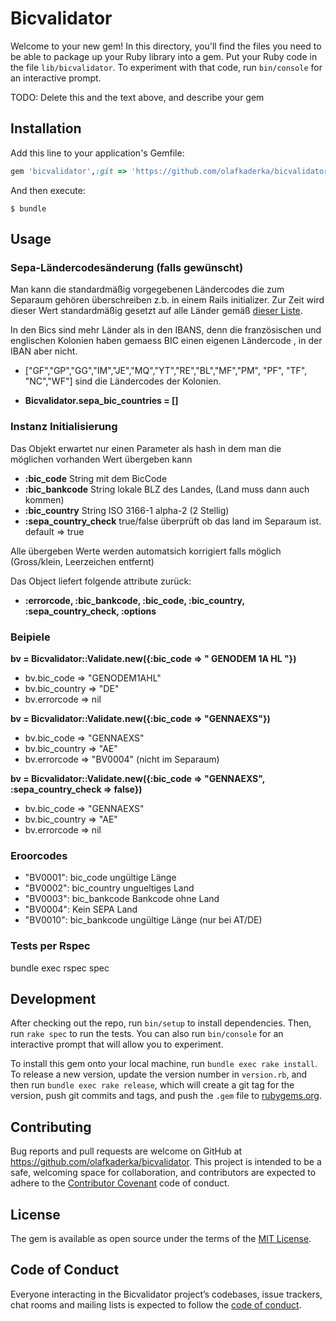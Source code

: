 # Bicvalidator

Welcome to your new gem! In this directory, you'll find the files you need to be able to package up your Ruby library into a gem. Put your Ruby code in the file `lib/bicvalidator`. To experiment with that code, run `bin/console` for an interactive prompt.

TODO: Delete this and the text above, and describe your gem

## Installation

Add this line to your application's Gemfile:

```ruby
gem 'bicvalidator',:git => 'https://github.com/olafkaderka/bicvalidator.git', :branch => 'master'
```

And then execute:

    $ bundle

## Usage

### Sepa-Ländercodesänderung (falls gewünscht)
Man kann die standardmäßig vorgegebenen Ländercodes die zum Separaum gehören überschreiben z.b. in einem Rails initializer.
Zur Zeit wird dieser Wert standardmäßig gesetzt auf alle Länder gemäß [dieser Liste](https://wiki.xmldation.com/Support/EPC/List_of_SEPA_countries).

In den Bics sind mehr Länder als in den IBANS, denn die französischen und englischen Kolonien haben gemaess BIC einen eigenen Ländercode , in der IBAN aber nicht. 
* ["GF","GP","GG","IM","JE","MQ","YT","RE","BL","MF","PM", "PF", "TF", "NC","WF"] sind die Ländercodes der Kolonien.

* **Bicvalidator.sepa_bic_countries = []**

### Instanz Initialisierung
Das Objekt erwartet nur einen Parameter als hash in dem man die möglichen vorhanden Wert übergeben kann
* **:bic_code** String mit dem BicCode
* **:bic_bankcode** String lokale BLZ des Landes, (Land muss dann auch kommen)
* **:bic_country** String ISO 3166-1 alpha-2 (2 Stellig)
* **:sepa_country_check** true/false überprüft ob das land im Separaum ist. default => true

Alle übergeben Werte werden automatsich korrigiert falls möglich (Gross/klein, Leerzeichen entfernt)

Das Object liefert folgende attribute zurück:
* **:errorcode, :bic_bankcode, :bic_code, :bic_country, :sepa_country_check, :options**

### Beipiele
**bv = Bicvalidator::Validate.new({:bic_code  => " GENODEM 1A HL "})**
  * bv.bic_code => "GENODEM1AHL"
  * bv.bic_country => "DE"
  * bv.errorcode => nil


**bv = Bicvalidator::Validate.new({:bic_code  => "GENNAEXS"})**
  * bv.bic_code => "GENNAEXS"
  * bv.bic_country => "AE"
  * bv.errorcode => "BV0004" (nicht im Separaum)

**bv = Bicvalidator::Validate.new({:bic_code  => "GENNAEXS", :sepa_country_check => false})**
  * bv.bic_code => "GENNAEXS"
  * bv.bic_country => "AE"
  * bv.errorcode => nil


### Eroorcodes
* "BV0001": bic_code ungültige Länge
* "BV0002": bic_country ungueltiges Land
* "BV0003": bic_bankcode Bankcode ohne Land
* "BV0004": Kein SEPA Land  
* "BV0010": bic_bankcode ungültige Länge (nur bei AT/DE)


### Tests per Rspec
bundle exec rspec spec

## Development

After checking out the repo, run `bin/setup` to install dependencies. Then, run `rake spec` to run the tests. You can also run `bin/console` for an interactive prompt that will allow you to experiment.

To install this gem onto your local machine, run `bundle exec rake install`. To release a new version, update the version number in `version.rb`, and then run `bundle exec rake release`, which will create a git tag for the version, push git commits and tags, and push the `.gem` file to [rubygems.org](https://rubygems.org).

## Contributing

Bug reports and pull requests are welcome on GitHub at https://github.com/olafkaderka/bicvalidator. This project is intended to be a safe, welcoming space for collaboration, and contributors are expected to adhere to the [Contributor Covenant](http://contributor-covenant.org) code of conduct.

## License

The gem is available as open source under the terms of the [MIT License](http://opensource.org/licenses/MIT).

## Code of Conduct

Everyone interacting in the Bicvalidator project’s codebases, issue trackers, chat rooms and mailing lists is expected to follow the [code of conduct](https://github.com/olafkaderka/bicvalidator/blob/master/CODE_OF_CONDUCT.md).
